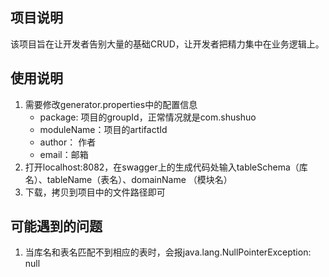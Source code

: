 ## 项目说明
该项目旨在让开发者告别大量的基础CRUD，让开发者把精力集中在业务逻辑上。

## 使用说明
1. 需要修改generator.properties中的配置信息
    + package: 项目的groupId，正常情况就是com.shushuo
    + moduleName：项目的artifactId
    + author： 作者
    + email：邮箱 
2. 打开localhost:8082，在swagger上的生成代码处输入tableSchema（库名）、tableName（表名）、domainName
（模块名）
3. 下载，拷贝到项目中的文件路径即可

## 可能遇到的问题
1. 当库名和表名匹配不到相应的表时，会报java.lang.NullPointerException: null
